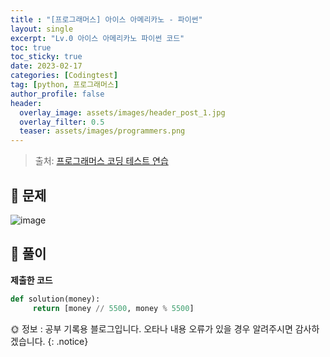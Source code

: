 ```yaml
---
title : "[프로그래머스] 아이스 아메리카노 - 파이썬"
layout: single
excerpt: "Lv.0 아이스 아메리카노 파이썬 코드"
toc: true
toc_sticky: true
date: 2023-02-17
categories: [Codingtest]
tag: [python, 프로그래머스]
author_profile: false
header:
  overlay_image: assets/images/header_post_1.jpg
  overlay_filter: 0.5 
  teaser: assets/images/programmers.png
---
```


> 출처: [프로그래머스 코딩 테스트 연습](https://school.programmers.co.kr/learn/challenges)  

## 🐝 문제  
![image](https://user-images.githubusercontent.com/50590124/219573880-857278e3-4d7a-44da-b684-0f7daca529da.png)  

## 🍯 풀이  

**제출한 코드**  

```python
def solution(money):
     return [money // 5500, money % 5500]
```  

🌞 정보 : 공부 기록용 블로그입니다. 오타나 내용 오류가 있을 경우 알려주시면 감사하겠습니다.
{: .notice}
